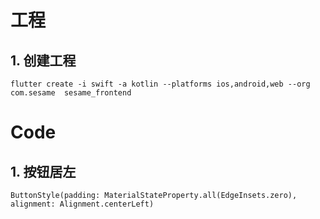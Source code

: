 # 工程
## 1. 创建工程

```shell
flutter create -i swift -a kotlin --platforms ios,android,web --org com.sesame  sesame_frontend
```

# Code
## 1. 按钮居左

```text
ButtonStyle(padding: MaterialStateProperty.all(EdgeInsets.zero), alignment: Alignment.centerLeft)
```